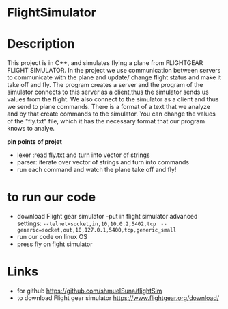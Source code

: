 # FlightSimulator

# Description
This project is in C++, and simulates flying a plane from FLIGHTGEAR FLIGHT SIMULATOR.
In the project we use communication between servers to communicate with the plane
and update/ change flight status and make it take off and fly.
The program creates a server and the program of the simulator connects to this server as a client,thus the 
simulator sends us values from the flight. We also connect to the simulator as a client and
thus we send to plane commands.
There is a format of a text that we analyze and by that create commands to the simulator.
You can change the values of the "fly.txt" file, which it has the necessary format that our 
program knows to analye.
 
 **pin points of projet**
 - lexer :read fly.txt and turn into vector of strings
 - parser: iterate over vector of strings and turn into commands
 - run each command and watch the plane take off and fly!

# to run our code
- download Flight gear simulator
-put in flight simulator advanced settings: 
`--telnet=socket,in,10,10.0.2,5402,tcp `
`--generic=socket,out,10,127.0.1,5400,tcp,generic_small`
- run our code on linux OS
- press fly on flght simulator

# Links
- for github https://github.com/shmuelSuna/flightSim
- to download Flight gear simulator https://www.flightgear.org/download/



